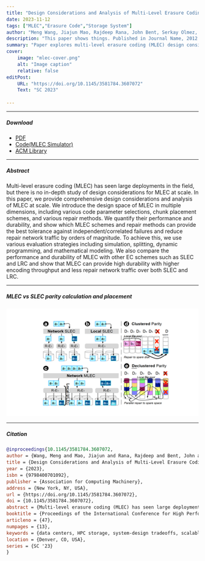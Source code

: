 ```yaml
---
title: "Design Considerations and Analysis of Multi-Level Erasure Coding in Large-Scale Data Centers" 
date: 2023-11-12
tags: ["MLEC","Erasure Code","Storage System"]
author: "Meng Wang, Jiajun Mao, Rajdeep Rana, John Bent, Serkay Olmez, Anjus George, Garrett Wilson Ransom, Jun Li, Haryadi S Gunawi"
description: "This paper shows things. Published in Journal Name, 2012." 
summary: "Paper explores multi-level erasure coding (MLEC) design considerations at scale, covering code parameters, chunk placement, repair methods, and performance comparisons with other schemes."
cover:
    image: "mlec-cover.png"
    alt: "Image caption"
    relative: false
editPost:
    URL: "https://doi.org/10.1145/3581784.3607072"
    Text: "SC 2023"

---
```


---

##### Download

+ [PDF](https://ucare.cs.uchicago.edu/pdf/sc23-mlec.pdf)
+ [Code(MLEC Simulator)](https://github.com/ucare-uchicago/mlec-sim)
+ [ACM Library](https://dl.acm.org/doi/10.1145/3581784.3607072)

---

##### Abstract

Multi-level erasure coding (MLEC) has seen large deployments in the field, but there is no in-depth study of design considerations for MLEC at scale. In this paper, we provide comprehensive design considerations and analysis of MLEC at scale. We introduce the design space of MLEC in multiple dimensions, including various code parameter selections, chunk placement schemes, and various repair methods. We quantify their performance and durability, and show which MLEC schemes and repair methods can provide the best tolerance against independent/correlated failures and reduce repair network traffic by orders of magnitude. To achieve this, we use various evaluation strategies including simulation, splitting, dynamic programming, and mathematical modeling. We also compare the performance and durability of MLEC with other EC schemes such as SLEC and LRC and show that MLEC can provide high durability with higher encoding throughput and less repair network traffic over both SLEC and LRC.

---

##### MLEC vs SLEC parity calculation and placement

![](mlec-cover.png)

---

##### Citation

```BibTeX
@inproceedings{10.1145/3581784.3607072,
author = {Wang, Meng and Mao, Jiajun and Rana, Rajdeep and Bent, John and Olmez, Serkay and George, Anjus and Ransom, Garrett Wilson and Li, Jun and Gunawi, Haryadi S.},
title = {Design Considerations and Analysis of Multi-Level Erasure Coding in Large-Scale Data Centers},
year = {2023},
isbn = {9798400701092},
publisher = {Association for Computing Machinery},
address = {New York, NY, USA},
url = {https://doi.org/10.1145/3581784.3607072},
doi = {10.1145/3581784.3607072},
abstract = {Multi-level erasure coding (MLEC) has seen large deployments in the field, but there is no in-depth study of design considerations for MLEC at scale. In this paper, we provide comprehensive design considerations and analysis of MLEC at scale. We introduce the design space of MLEC in multiple dimensions, including various code parameter selections, chunk placement schemes, and various repair methods. We quantify their performance and durability, and show which MLEC schemes and repair methods can provide the best tolerance against independent/correlated failures and reduce repair network traffic by orders of magnitude. To achieve this, we use various evaluation strategies including simulation, splitting, dynamic programming, and mathematical modeling. We also compare the performance and durability of MLEC with other EC schemes such as SLEC and LRC and show that MLEC can provide high durability with higher encoding throughput and less repair network traffic over both SLEC and LRC.},
booktitle = {Proceedings of the International Conference for High Performance Computing, Networking, Storage and Analysis},
articleno = {47},
numpages = {13},
keywords = {data centers, HPC storage, system-design tradeoffs, scalable storage, reliability, data protection, erasure coding},
location = {Denver, CO, USA},
series = {SC '23}
}
```
